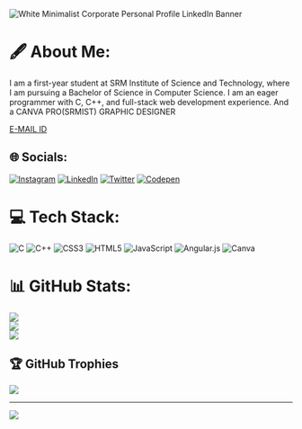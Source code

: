 ![White Minimalist Corporate Personal Profile LinkedIn Banner](https://github.com/anuj-rishu/anuj-rishu/assets/115218200/ae440015-45cd-4168-ad4b-96ae777978a5)

# 🖋️ About Me:
I am a first-year student at SRM Institute of Science and Technology, where I am pursuing a Bachelor of Science in Computer Science. I am an eager programmer with C, C++, and full-stack web development experience. And a CANVA PRO(SRMIST) GRAPHIC DESIGNER <br>

[E-MAIL ID](mailto:at6272@srmist.edu.in?subject=[From%GitHub])




## 🌐 Socials:
[![Instagram](https://img.shields.io/badge/Instagram-%23E4405F.svg?logo=Instagram&logoColor=white)](https://instagram.com/anuj_rishu) [![LinkedIn](https://img.shields.io/badge/LinkedIn-%230077B5.svg?logo=linkedin&logoColor=white)](https://linkedin.com/in/anuj-rishu) [![Twitter](https://img.shields.io/badge/Twitter-%231DA1F2.svg?logo=Twitter&logoColor=white)](https://twitter.com/anuj_rishu) [![Codepen](https://img.shields.io/badge/Codepen-000000?style=for-the-badge&logo=codepen&logoColor=white)](https://codepen.io/anuj-rishu) 

# 💻 Tech Stack:
![C](https://img.shields.io/badge/c-%2300599C.svg?style=plastic&logo=c&logoColor=white) ![C++](https://img.shields.io/badge/c++-%2300599C.svg?style=plastic&logo=c%2B%2B&logoColor=white) ![CSS3](https://img.shields.io/badge/css3-%231572B6.svg?style=plastic&logo=css3&logoColor=white) ![HTML5](https://img.shields.io/badge/html5-%23E34F26.svg?style=plastic&logo=html5&logoColor=white) ![JavaScript](https://img.shields.io/badge/javascript-%23323330.svg?style=plastic&logo=javascript&logoColor=%23F7DF1E) ![Angular.js](https://img.shields.io/badge/angular.js-%23E23237.svg?style=plastic&logo=angularjs&logoColor=white) ![Canva](https://img.shields.io/badge/Canva-%2300C4CC.svg?style=plastic&logo=Canva&logoColor=white)
# 📊 GitHub Stats:
![](https://github-readme-stats.vercel.app/api?username=anuj-rishu&theme=gotham&hide_border=false&include_all_commits=false&count_private=false)<br/>
![](https://github-readme-streak-stats.herokuapp.com/?user=anuj-rishu&theme=gotham&hide_border=false)<br/>
![](https://github-readme-stats.vercel.app/api/top-langs/?username=anuj-rishu&theme=gotham&hide_border=false&include_all_commits=false&count_private=false&layout=compact)

## 🏆 GitHub Trophies
![](https://github-profile-trophy.vercel.app/?username=anuj-rishu&theme=gitdimmed&no-frame=false&no-bg=true&margin-w=4)


---
[![](https://visitcount.itsvg.in/api?id=anuj-rishu&icon=0&color=0)](https://visitcount.itsvg.in)
